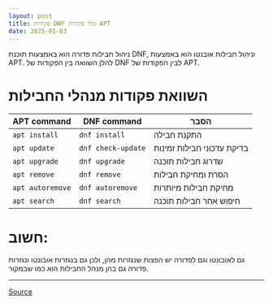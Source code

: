 ```yaml
---
layout: post
title: פקודות DNF מול פקודות APT
date: 2025-01-03
---
```


ניהול חבילות פדורה הוא באמצעות תוכנת DNF, וניהול חבילות אובנטו הוא באמצעות APT. להלן השוואה בין הפקודות של DNF לבין הפקודות של APT.

# השוואת פקודות מנהלי החבילות 

| APT command      | DNF command        | הסבר                       |
| ---------------- | ------------------ | -------------------------- |
| `apt install`    | `dnf install`      | התקנת חבילה                |
| `apt update`     | `dnf check-update` | בדיקת עדכוני חבילות זמינות |
| `apt upgrade`    | `dnf upgrade`      | שדרוג חבילות תוכנה         |
| `apt remove`     | `dnf remove`       | הסרת ומחיקת חבילות         |
| `apt autoremove` | `dnf autoremove`   | מחיקת חבילות מיותרות       |
| `apt search`     | `dnf search`       | חיפוש אחר חבילות תוכנה     |

# חשוב:
גם לאובונטו וגם לפדורה יש הפצות שנגזרות מהן, ולכן גם בנגזרות אובונטו ונגזרות פדורה גם בהן מנהל החבילות הוא כמו שבמקור.

---

[Source](https://docs.fedoraproject.org/en-US/quick-docs/dnf-vs-apt/)

